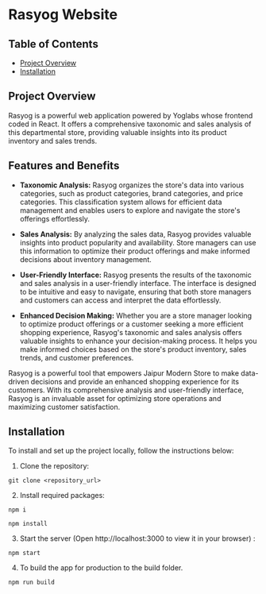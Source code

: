 # Rasyog Website

## Table of Contents

- [Project Overview](#project-overview)
- [Installation](#installation)

## Project Overview

Rasyog is a powerful web application powered by Yoglabs whose frontend coded in React. It offers a comprehensive taxonomic and sales analysis of this departmental store, providing valuable insights into its product inventory and sales trends.

## Features and Benefits

- **Taxonomic Analysis:** Rasyog organizes the store's data into various categories, such as product categories, brand categories, and price categories. This classification system allows for efficient data management and enables users to explore and navigate the store's offerings effortlessly.

- **Sales Analysis:** By analyzing the sales data, Rasyog provides valuable insights into product popularity and availability. Store managers can use this information to optimize their product offerings and make informed decisions about inventory management.

- **User-Friendly Interface:** Rasyog presents the results of the taxonomic and sales analysis in a user-friendly interface. The interface is designed to be intuitive and easy to navigate, ensuring that both store managers and customers can access and interpret the data effortlessly.

- **Enhanced Decision Making:** Whether you are a store manager looking to optimize product offerings or a customer seeking a more efficient shopping experience, Rasyog's taxonomic and sales analysis offers valuable insights to enhance your decision-making process. It helps you make informed choices based on the store's product inventory, sales trends, and customer preferences.

Rasyog is a powerful tool that empowers Jaipur Modern Store to make data-driven decisions and provide an enhanced shopping experience for its customers. With its comprehensive analysis and user-friendly interface, Rasyog is an invaluable asset for optimizing store operations and maximizing customer satisfaction.

## Installation

To install and set up the project locally, follow the instructions below:

1. Clone the repository:

```shell
git clone <repository_url>
```

2. Install required packages:

```shell
npm i
```

```shell
npm install
```

3. Start the server (Open http://localhost:3000 to view it in your browser) :

```shell
npm start
```

4. To build the app for production to the build folder.

```shell
npm run build
```
